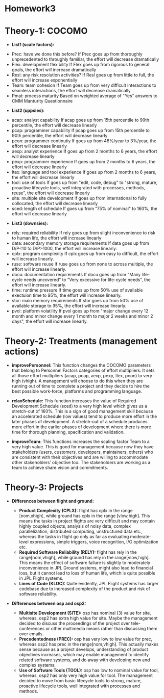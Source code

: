 # Homework3

# Theory-1: COCOMO

- **List1 (scale factors):**
*  Prec: have we done this before?
   If Prec goes up from thoroughly unprecedented to throughly familiar, the effort will decrease dramatically
*  Flex: development flexibility
   If Flex goes up from rigorous to general goals, the effort will increase dramatically
*  Resl: any risk resolution activities?
   If Resl goes up from little to full, the effort will increase exponentially
*  Team: team cohesion
   If Team goes up from very difficult interactions to seamless interactions, the effort will decrease dramatically
*  Pmat: process maturity
   Based on weighted average of "Yes" answers to CMM Manturity Questionnaire

- **List2 (uppsies):**
*  acap: analyst capability
   If acap goes up from 15th percentile to 90th percentile, the effort will decrease linearly
*  pcap: programmer capability
   If pcap goes up from 15th percentile to 90th percentile, the effort will decrease linearly
*  pcon: programmer continutiy
   If goes up from 48%/year to 3%/year, the effort will decrease linearly
*  aexp: analyst experience
   If goes up from 2 months to 6 years, the effort will decrease linearly
*  pexp: programmer experience
   If goes up from 2 months to 6 years, the effort will decrease linearly
*  ltex: language and tool experience
   If goes up from 2 months to 6 years, the effort will decrease linearly
*  tool: use of tools
   If goes up from "edit, code, debug" to "strong, mature, proactive lifecycle tools, well integrated with processes, methods, reuse", the effort will decrease linearly
*  site: multiple site development
   If goes up from international to fully collocated, the effort will decrease linearly
*  sced: length of schedule 
   If goes up from "75% of nominal" to 160%, the effort will decrease linearly

- **List3 (downsies):**
*  rely: required reliability
   If rely goes up from slight inconvenience to risk to human life, the effort will increase linearly
*  data: secondary memory storage requirements
   If data goes up from D/P<10 to D/P>1000, the effort will increase linearly.
*  cplx: program complexity
   If cplx goes up from easy to difficult, the effort will increase linearly.
*  ruse: software reuse
   If ruse goes up from none to across multiple, the effort will increase linearly.
*  docu: documentation requirements
   If docu goes up from "Many life-cycle needs uncovered" to "Very excessive for life-cycle needs", the effort will increase linearly.
*  time: runtime pressure
   If time goes up from 50% use of available exectuion time to 95%, the effort will increase linearly.
*  stor: main memory requirements
   If stor goes up from 50% use of available storage to 95%, the effort will increase linearly.
*  pvol: platform volatility
   If pvol goes up from "major change every 12 month and minor change every 1 month to major 2 weeks and minor 2 days", the effort will increase linearly.



# Theory-2: Treatments (management actions)

* **improvePersonnel:** This function changes the COCOMO parameters that belong to Personnel Factors categories of effort multipliers. It sets all those effort multipliers (acap, pcap, aexp, pexp, ltex, pcon) to very high (vhigh). A management will choose to do this when they are running out of time to complete a project and they decide to hire the best possible work-force, platforms and programming language.

* **relaxSchedule:** This function increases the value of Required Development Schedule (sced) to a very high level which gives us a stretch-out of 160%. This is a sign of good management skill because an accelerated schedule (low values) tend to produce more effort in the later phases of development. A stretch-out of a schedule produces more effort in the earlier phases of development where there is more time for thorough planning, specification and validation.

* **improveTeam:** This functions increases the scaling factor Team to a very high value. This is good for management because now they have stakeholders (users, customers, developers, maintainers, others) who are consistent with their objectives and are willing to accommodate other stakeholders' objective too. The stakeholders are working as a team to achieve share vision and commitments.


# Theory-3: Projects
*	**Differences between flight and ground:**
	*	**Product Complexity (CPLX):** flight has cplx in the range [nom,xhigh], while ground has cplx in the range [vlow,high]. This means the tasks in project flights are very difficult and may contain highly coupled objects, analysis of noisy data, complex parallelization, distributed computing, unstructured data etc., whereas the tasks in flight go only as far as evaluating moderate-level expressions, simple triggers, voice recognition, I/O optimization etc.
	*	**Required Software Reliability (RELY):** flight has rely in the range[nom,vhigh], while ground has rely in the range[vlow,high]. This means the effect of software failure is slightly to moderately inconvenience in JPL Ground systems, might also lead to financial loss, but it cannot lead to loss of human life, which is quite possible in JPL Flight systems.
	*	**Lines of Code (KLOC):** Quite evidently, JPL Flight systems has larger codebase due to increased complexity of the product and risk of software reliability.

*	**Differences between osp and osp2:**
	*	**Multisite Development (SITE):** osp has nominal (3) value for site, whereas, osp2 has extra high value for site. Maybe the management decided to discuss the proceedings of the 	project over tele-conferences or other multimedia means rather than discussing them over emails.
	*	**Precedentedness (PREC):** osp has very low to low value for prec, whereas osp2 has prec in the range[nom,vhigh]. This actually makes sense because as a project develops, understanding of product objectives increases, which may enable management to identify related software systems, and do away with developing new and complex systems.
	*	**Use of Software Tools (TOOL):** osp has low to nominal value for tool, whereas, osp2 has only very high value for tool. The management decided to move from basic lifecycle tools to strong, mature, proactive lifecycle tools, well integrated with processes and methods.
